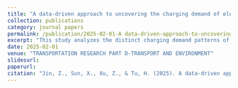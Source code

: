 ```yaml
---
title: "A data-driven approach to uncovering the charging demand of electrified ride-hailing services"
collection: publications
category: journal papers
permalink: /publication/2025-02-01-A data-driven-approach-to-uncovering-the-charging-demand-of-electrified-ride-hailing-services
excerpt: "This study analyzes the distinct charging demand patterns of electric ride-hailing vehicles using trip data from 96,716 Shanghai-based vehicles, employs spatial regression models to reveal significant correlations between charging needs and built environment variables, and integrates supply-side data to evaluate public charging infrastructure sufficiency, uncovering spatiotemporal demand variations and spatial lag effects."
date: 2025-02-01
venue: "TRANSPORTATION RESEARCH PART D-TRANSPORT AND ENVIRONMENT"
slidesurl: 
paperurl: 
citation: "Jin, Z., Sun, X., Xu, Z., & Tu, H. (2025). A data-driven approach to uncovering the charging demand of electrified ride-hailing services. Transportation Research Part D: Transport and Environment, 139, 104599."
---
```

